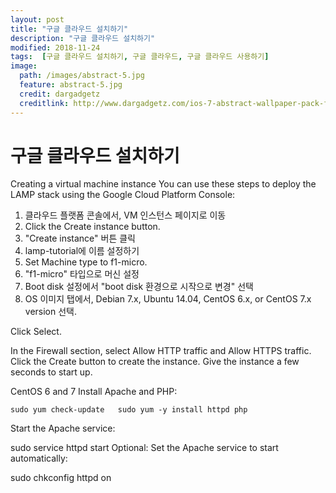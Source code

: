 ```yaml
---
layout: post
title: "구글 클라우드 설치하기"
description: "구글 클라우드 설치하기"
modified: 2018-11-24
tags:  [구글 클라우드 설치하기, 구글 클라우드, 구글 클라우드 사용하기]
image:
  path: /images/abstract-5.jpg
  feature: abstract-5.jpg
  credit: dargadgetz
  creditlink: http://www.dargadgetz.com/ios-7-abstract-wallpaper-pack-for-iphone-5-and-ipod-touch-retina/
---
```


# 구글 클라우드 설치하기

Creating a virtual machine instance
You can use these steps to deploy the LAMP stack using the Google Cloud Platform Console:

1. 클라우드 플랫폼 콘솔에서, VM 인스턴스 페이지로 이동
2. Click the Create instance button.
2. "Create instance" 버튼 클릭
3. lamp-tutorial에 이름 설정하기
4. Set Machine type to f1-micro.
4. "f1-micro" 타입으로 머신 설정
5. Boot disk 설정에서 "boot disk 환경으로 시작으로 변경" 선택
6. OS 이미지 탭에서, Debian 7.x, Ubuntu 14.04, CentOS 6.x, or CentOS 7.x version 선택.

<!-- more -->

Click Select.

In the Firewall section, select Allow HTTP traffic and Allow HTTPS traffic.
Click the Create button to create the instance.
Give the instance a few seconds to start up.


CentOS 6 and 7
Install Apache and PHP:

`sudo yum check-update  
sudo yum -y install httpd php`

Start the Apache service:

sudo service httpd start
Optional: Set the Apache service to start automatically:

sudo chkconfig httpd on

